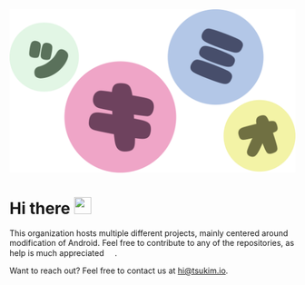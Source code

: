 <div align="center">
 <img width="1000" src="https://raw.githubusercontent.com/tsukimio/.github/main/tsukimio-banner2.svg">
</div>


# Hi there <img src="https://user-images.githubusercontent.com/57784409/159375731-3d68b287-16d8-40fe-9bc5-8386770676cc.png" data-canonical-src="https://emojipedia-us.s3.dualstack.us-west-1.amazonaws.com/thumbs/120/microsoft/310/waving-hand_1f44b.png" width="30" height="30" />

This organization hosts multiple different projects, mainly centered around modification of Android. Feel free to contribute to any of the repositories, as help is much appreciated <img src="https://user-images.githubusercontent.com/57784409/159374966-637abe65-2fbc-48e1-894b-7b6883e4a4bd.png" data-canonical-src="https://emojipedia-us.s3.dualstack.us-west-1.amazonaws.com/thumbs/120/microsoft/310/smiling-face-with-smiling-eyes_1f60a.png" width="15" height="15" />.

Want to reach out? Feel free to contact us at [hi@tsukim.io](mailto:hi@tsukim.io).
